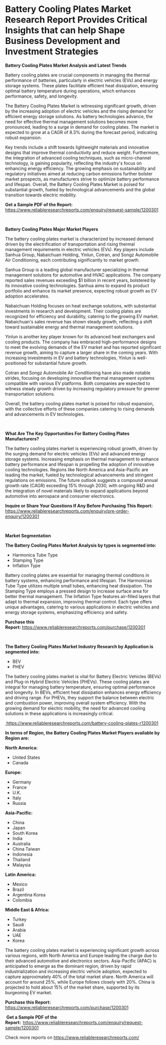 <p><h1>Battery Cooling Plates Market Research Report Provides Critical Insights that can help Shape Business Development and Investment Strategies</h1></p><p><strong>Battery Cooling Plates Market Analysis and Latest Trends</strong></p>
<p><p>Battery cooling plates are crucial components in managing the thermal performance of batteries, particularly in electric vehicles (EVs) and energy storage systems. These plates facilitate efficient heat dissipation, ensuring optimal battery temperature during operations, which enhances performance, safety, and longevity.</p><p>The Battery Cooling Plates Market is witnessing significant growth, driven by the increasing adoption of electric vehicles and the rising demand for efficient energy storage solutions. As battery technologies advance, the need for effective thermal management solutions becomes more pronounced, leading to a surge in demand for cooling plates. The market is expected to grow at a CAGR of 8.3% during the forecast period, indicating robust expansion. </p><p>Key trends include a shift towards lightweight materials and innovative designs that improve thermal conductivity and reduce weight. Furthermore, the integration of advanced cooling techniques, such as micro-channel technology, is gaining popularity, reflecting the industry's focus on enhancing energy efficiency. The growing emphasis on sustainability and regulatory initiatives aimed at reducing carbon emissions further bolster market prospects, as manufacturers strive to optimize battery performance and lifespan. Overall, the Battery Cooling Plates Market is poised for substantial growth, fueled by technological advancements and the global transition towards electric mobility.</p></p>
<p><strong>Get a Sample PDF of the Report:&nbsp;</strong> <a href="https://www.reliableresearchreports.com/enquiry/request-sample/1200301?utm_campaign=2201&utm_medium=2&utm_source=Github&utm_content=ia&utm_term=13022025&utm_id=battery-cooling-plates">https://www.reliableresearchreports.com/enquiry/request-sample/1200301</a></p>
<p>&nbsp;</p>
<p><strong>Battery Cooling Plates Major Market Players</strong></p>
<p><p>The battery cooling plates market is characterized by increased demand driven by the electrification of transportation and rising thermal management requirements in electric vehicles (EVs). Key players include Sanhua Group, Nabaichuan Holding, Yinlun, Cotran, and Songz Automobile Air Conditioning, each contributing significantly to market growth.</p><p>Sanhua Group is a leading global manufacturer specializing in thermal management solutions for automotive and HVAC applications. The company reported sales revenues exceeding $1 billion in recent years, bolstered by its innovative cooling technologies. Sanhua aims to expand its product portfolio and enhance its market presence, expecting robust growth as EV adoption accelerates.</p><p>Nabaichuan Holding focuses on heat exchange solutions, with substantial investments in research and development. Their cooling plates are recognized for efficiency and durability, catering to the growing EV market. Nabaichuan's sales revenue has shown steady growth, reflecting a shift toward sustainable energy and thermal management solutions.</p><p>Yinlun is another key player known for its advanced heat exchangers and cooling products. The company has embraced high-performance designs to meet the evolving demands of the EV market and has reported significant revenue growth, aiming to capture a larger share in the coming years. With increasing investments in EV and battery technologies, Yinlun is well-positioned for substantial future growth.</p><p>Cotran and Songz Automobile Air Conditioning have also made notable strides, focusing on developing innovative thermal management systems compatible with various EV platforms. Both companies are expected to witness steady growth driven by increasing regulatory pressure for greener transportation solutions.</p><p>Overall, the battery cooling plates market is poised for robust expansion, with the collective efforts of these companies catering to rising demands and advancements in EV technologies.</p></p>
<p>&nbsp;</p>
<p><strong>What Are The Key Opportunities For Battery Cooling Plates Manufacturers?</strong></p>
<p><p>The battery cooling plates market is experiencing robust growth, driven by the surging demand for electric vehicles (EVs) and advanced energy storage systems. Increasing emphasis on thermal management to enhance battery performance and lifespan is propelling the adoption of innovative cooling technologies. Regions like North America and Asia-Pacific are leading the market, fueled by technological advancements and stringent regulations on emissions. The future outlook suggests a compound annual growth rate (CAGR) exceeding 15% through 2030, with ongoing R&D and the integration of novel materials likely to expand applications beyond automotive into aerospace and consumer electronics.</p></p>
<p><strong>Inquire or Share Your Questions If Any Before Purchasing This Report:</strong> <a href="https://www.reliableresearchreports.com/enquiry/pre-order-enquiry/1200301?utm_campaign=2201&utm_medium=2&utm_source=Github&utm_content=ia&utm_term=13022025&utm_id=battery-cooling-plates">https://www.reliableresearchreports.com/enquiry/pre-order-enquiry/1200301</a></p>
<p>&nbsp;</p>
<p><strong>Market Segmentation</strong></p>
<p><strong>The Battery Cooling Plates Market Analysis by types is segmented into:</strong></p>
<p><ul><li>Harmonica Tube Type</li><li>Stamping Type</li><li>Inflation Type</li></ul></p>
<p><p>Battery cooling plates are essential for managing thermal conditions in battery systems, enhancing performance and lifespan. The Harmonicas Tube Type utilizes multiple small tubes, enhancing heat dissipation. The Stamping Type employs a pressed design to increase surface area for better thermal management. The Inflation Type features air-filled layers that adapt to thermal expansion, improving thermal control. Each type offers unique advantages, catering to various applications in electric vehicles and energy storage systems, emphasizing efficiency and safety.</p></p>
<p><strong>Purchase this Report:&nbsp;</strong><a href="https://www.reliableresearchreports.com/purchase/1200301?utm_campaign=2201&utm_medium=2&utm_source=Github&utm_content=ia&utm_term=13022025&utm_id=battery-cooling-plates">https://www.reliableresearchreports.com/purchase/1200301</a></p>
<p>&nbsp;</p>
<p><strong>The Battery Cooling Plates Market Industry Research by Application is segmented into:</strong></p>
<p><ul><li>BEV</li><li>PHEV</li></ul></p>
<p><p>The battery cooling plates market is vital for Battery Electric Vehicles (BEVs) and Plug-in Hybrid Electric Vehicles (PHEVs). These cooling plates are integral for managing battery temperature, ensuring optimal performance and longevity. In BEVs, efficient heat dissipation enhances energy efficiency and driving range. For PHEVs, they support the balance between electric and combustion power, improving overall system efficiency. With the growing demand for electric mobility, the need for advanced cooling solutions in these applications is increasingly critical.</p></p>
<p><a href="https://www.reliableresearchreports.com/battery-cooling-plates-r1200301?utm_campaign=2201&utm_medium=2&utm_source=Github&utm_content=ia&utm_term=13022025&utm_id=battery-cooling-plates">&nbsp;https://www.reliableresearchreports.com/battery-cooling-plates-r1200301</a></p>
<p><strong>In terms of Region, the Battery Cooling Plates Market Players available by Region are:</strong></p>
<p>
    <p> <strong> North America: </strong>
        <ul>
            <li>United States</li>
            <li>Canada</li>
        </ul>
        </p> 
    <p> <strong> Europe: </strong>
        <ul>
            <li>Germany</li>
            <li>France</li>
            <li>U.K.</li>
            <li>Italy</li>
            <li>Russia</li>
        </ul>
        </p> 
    <p> <strong> Asia-Pacific: </strong>
        <ul>
            <li>China</li>
            <li>Japan</li>
            <li>South Korea</li>
            <li>India</li>
            <li>Australia</li>
            <li>China Taiwan</li>
            <li>Indonesia</li>
            <li>Thailand</li>
            <li>Malaysia</li>
        </ul>
        </p> 
    <p> <strong> Latin America: </strong>
        <ul>
            <li>Mexico</li>
            <li>Brazil</li>
            <li>Argentina Korea</li>
            <li>Colombia</li>
        </ul>
        </p> 
    <p> <strong> Middle East & Africa: </strong>
        <ul>
            <li>Turkey</li>
            <li>Saudi</li>
            <li>Arabia</li>
            <li>UAE</li>
            <li>Korea</li>
        </ul>
    </p>
    </p>
<p><p>The battery cooling plates market is experiencing significant growth across various regions, with North America and Europe leading the charge due to their advanced automotive and electronics sectors. Asia-Pacific (APAC) is anticipated to emerge as the dominant region, driven by rapid industrialization and increasing electric vehicle adoption, expected to capture approximately 40% of the total market share. North America will account for around 25%, while Europe follows closely with 20%. China is projected to hold about 15% of the market share, supported by its burgeoning EV market.</p></p>
<p><strong>Purchase this Report: </strong><a href="https://www.reliableresearchreports.com/purchase/1200301?utm_campaign=2201&utm_medium=2&utm_source=Github&utm_content=ia&utm_term=13022025&utm_id=battery-cooling-plates">https://www.reliableresearchreports.com/purchase/1200301</a></p>
<p>&nbsp;<strong>Get a Sample PDF of the Report:&nbsp;&nbsp;</strong><a href="https://www.reliableresearchreports.com/enquiry/request-sample/1200301?utm_campaign=2201&utm_medium=2&utm_source=Github&utm_content=ia&utm_term=13022025&utm_id=battery-cooling-plates">https://www.reliableresearchreports.com/enquiry/request-sample/1200301</a></p>
<p><strong></strong></p>
<p>Check more reports on <a href="https://www.reliableresearchreports.com/?utm_campaign=2201&utm_medium=2&utm_source=Github&utm_content=ia&utm_term=13022025&utm_id=battery-cooling-plates">https://www.reliableresearchreports.com/</a></p>